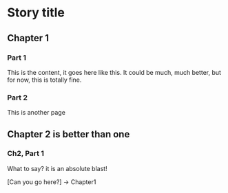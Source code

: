 # Story title<!-- {id: "title"} -->

## Chapter 1

### Part 1

This is the content, it goes here like this. It could be much, much better, but for now, this is totally fine.

### Part 2

This is another page

## Chapter 2 is better than one

### Ch2, Part 1

What to say? it is an absolute blast!

[Can you go here?] -> Chapter1
